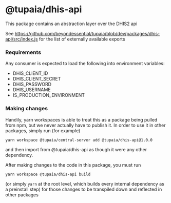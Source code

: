# @tupaia/dhis-api

This package contains an abstraction layer over the DHIS2 api

See https://github.com/beyondessential/tupaia/blob/dev/packages/dhis-api/src/index.js for the list of externally available exports

### Requirements

Any consumer is expected to load the following into environment variables:

- DHIS_CLIENT_ID
- DHIS_CLIENT_SECRET
- DHIS_PASSWORD
- DHIS_USERNAME
- IS_PRODUCTION_ENVIRONMENT

### Making changes

Handily, yarn workspaces is able to treat this as a package being pulled from npm, but we never
actually have to publish it. In order to use it in other packages, simply run (for example)

```
yarn workspace @tupaia/central-server add @tupaia/dhis-api@1.0.0
```

and then import from @tupaia/dhis-api as though it were any other dependency.

After making changes to the code in this package, you must run

```
yarn workspace @tupaia/dhis-api build
```

(or simply `yarn` at the root level, which builds every internal dependency as a preinstall step)
for those changes to be transpiled down and reflected in other packages
